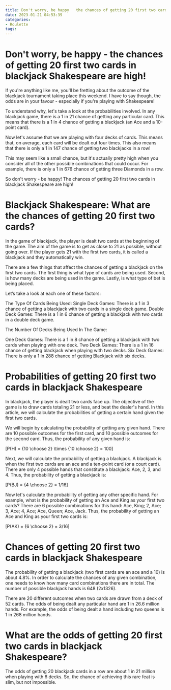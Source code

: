 ```yaml
---
title: Don't worry, be happy   the chances of getting 20 first two cards in blackjack Shakespeare are high!
date: 2023-01-21 04:53:39
categories:
- Roulette
tags:
---
```



#  Don't worry, be happy - the chances of getting 20 first two cards in blackjack Shakespeare are high!

If you're anything like me, you'll be fretting about the outcome of the blackjack tournament taking place this weekend. I have to say though, the odds are in your favour - especially if you're playing with Shakespeare!

To understand why, let's take a look at the probabilities involved. In any blackjack game, there is a 1 in 21 chance of getting any particular card. This means that there is a 1 in 4 chance of getting a blackjack (an Ace and a 10-point card).

Now let's assume that we are playing with four decks of cards. This means that, on average, each card will be dealt out four times. This also means that there is only a 1 in 147 chance of getting two blackjacks in a row!

This may seem like a small chance, but it's actually pretty high when you consider all of the other possible combinations that could occur. For example, there is only a 1 in 676 chance of getting three Diamonds in a row.

So don't worry - be happy! The chances of getting 20 first two cards in blackjack Shakespeare are high!

#  Blackjack Shakespeare: What are the chances of getting 20 first two cards?

In the game of blackjack, the player is dealt two cards at the beginning of the game. The aim of the game is to get as close to 21 as possible, without going over. If the player gets 21 with the first two cards, it is called a blackjack and they automatically win.

There are a few things that affect the chances of getting a blackjack on the first two cards. The first thing is what type of cards are being used. Second, is how many decks are being used in the game. Lastly, is what type of bet is being placed.

Let’s take a look at each one of these factors:

The Type Of Cards Being Used:
Single Deck Games: There is a 1 in 3 chance of getting a blackjack with two cards in a single deck game. 
Double Deck Games: There is a 1 in 6 chance of getting a blackjack with two cards in a double deck game.

 
The Number Of Decks Being Used In The Game:

One Deck Games: There is a 1 in 8 chance of getting a blackjack with two cards when playing with one deck. 
Two Deck Games: There is a 1 in 16 chance of getting blackjack when playing with two decks. 
 Six Deck Games: There is only a 1 in 288 chance of getting Blackjack with six decks.

#  Probabilities of getting 20 first two cards in blackjack Shakespeare

In blackjack, the player is dealt two cards face up. The objective of the game is to draw cards totaling 21 or less, and beat the dealer's hand. In this article, we will calculate the probabilities of getting a certain hand given the first two cards.

We will begin by calculating the probability of getting any given hand. There are 10 possible outcomes for the first card, and 10 possible outcomes for the second card. Thus, the probability of any given hand is:

\[P(H) = {10 \choose 2} \times {10 \choose 2} = 100\]

Next, we will calculate the probability of getting a blackjack. A blackjack is when the first two cards are an ace and a ten-point card (or a court card). There are only 4 possible hands that constitute a blackjack: Ace, 2, 3, and 4. Thus, the probability of getting a blackjack is:

\[P(BJ) = {4 \choose 2} = 1/16\]

Now let's calculate the probability of getting any other specific hand. For example, what is the probability of getting an Ace and King as your first two cards? There are 6 possible combinations for this hand: Ace, King; 2, Ace; 3, Ace; 4, Ace; Ace, Queen; Ace, Jack. Thus, the probability of getting an Ace and King as your first two cards is:

\[P(AK) = {6 \choose 2} = 3/16\]

#  Chances of getting 20 first two cards in blackjack Shakespeare

The probability of getting a blackjack (two first cards are an ace and a 10) is about 4.8%. In order to calculate the chances of any given combination, one needs to know how many card combinations there are in total. The number of possible blackjack hands is 648 (2x1326).

There are 20 different outcomes when two cards are drawn from a deck of 52 cards. The odds of being dealt any particular hand are 1 in 26.6 million hands. For example, the odds of being dealt a hand including two queens is 1 in 268 million hands.

#  What are the odds of getting 20 first two cards in blackjack Shakespeare?

The odds of getting 20 blackjack cards in a row are about 1 in 21 million when playing with 6 decks. So, the chance of achieving this rare feat is slim, but not impossible.